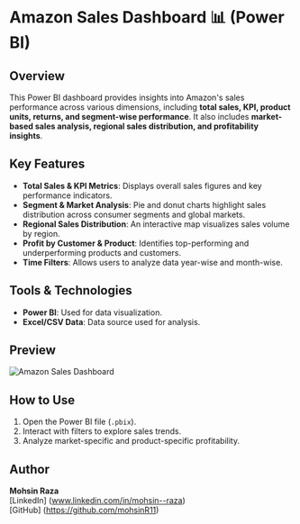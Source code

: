 # Amazon Sales Dashboard 📊 (Power BI)

## Overview
This Power BI dashboard provides insights into Amazon's sales performance across various dimensions, including **total sales, KPI, product units, returns, and segment-wise performance**. It also includes **market-based sales analysis, regional sales distribution, and profitability insights**.

## Key Features
- **Total Sales & KPI Metrics**: Displays overall sales figures and key performance indicators.
- **Segment & Market Analysis**: Pie and donut charts highlight sales distribution across consumer segments and global markets.
- **Regional Sales Distribution**: An interactive map visualizes sales volume by region.
- **Profit by Customer & Product**: Identifies top-performing and underperforming products and customers.
- **Time Filters**: Allows users to analyze data year-wise and month-wise.

## Tools & Technologies
- **Power BI**: Used for data visualization.
- **Excel/CSV Data**: Data source used for analysis.

## Preview
![Amazon Sales Dashboard](A2.jpg)

## How to Use
1. Open the Power BI file (`.pbix`).
2. Interact with filters to explore sales trends.
3. Analyze market-specific and product-specific profitability.

## Author
**Mohsin Raza**  
[LinkedIn] (www.linkedin.com/in/mohsin--raza)  
[GitHub] (https://github.com/mohsinR11)
